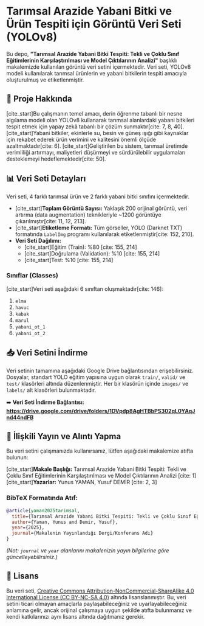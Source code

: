 # Tarımsal Arazide Yabani Bitki ve Ürün Tespiti için Görüntü Veri Seti (YOLOv8)

Bu depo, **"Tarımsal Arazide Yabani Bitki Tespiti: Tekli ve Çoklu Sınıf Eğitimlerinin Karşılaştırılması ve Model Çıktılarının Analizi"** başlıklı makalemizde kullanılan görüntü veri setini içermektedir. Veri seti, YOLOv8 modeli kullanılarak tarımsal ürünlerin ve yabani bitkilerin tespiti amacıyla oluşturulmuş ve etiketlenmiştir.

## 📖 Proje Hakkında

[cite_start]Bu çalışmanın temel amacı, derin öğrenme tabanlı bir nesne algılama modeli olan YOLOv8 kullanarak tarımsal alanlardaki yabani bitkileri tespit etmek için yapay zekâ tabanlı bir çözüm sunmaktır[cite: 7, 8, 40]. [cite_start]Yabani bitkiler, ekinlerle su, besin ve güneş ışığı gibi kaynaklar için rekabet ederek ürün verimini ve kalitesini önemli ölçüde azaltmaktadır[cite: 6]. [cite_start]Geliştirilen bu sistem, tarımsal üretimde verimliliği artırmayı, maliyetleri düşürmeyi ve sürdürülebilir uygulamaları desteklemeyi hedeflemektedir[cite: 50].

## 📊 Veri Seti Detayları

Veri seti, 4 farklı tarımsal ürün ve 2 farklı yabani bitki sınıfını içermektedir.

* [cite_start]**Toplam Görüntü Sayısı:** Yaklaşık 200 orijinal görüntü, veri artırma (data augmentation) teknikleriyle ~1200 görüntüye çıkarılmıştır[cite: 11, 12, 213].
* [cite_start]**Etiketleme Formatı:** Tüm görseller, YOLO (Darknet TXT) formatında `LabelImg` programı kullanılarak etiketlenmiştir[cite: 152, 210].
* **Veri Seti Dağılımı:**
    * [cite_start]Eğitim (Train): %80 [cite: 155, 214]
    * [cite_start]Doğrulama (Validation): %10 [cite: 155, 214]
    * [cite_start]Test: %10 [cite: 155, 214]

### Sınıflar (Classes)

[cite_start]Veri seti aşağıdaki 6 sınıftan oluşmaktadır[cite: 146]:
1.  `elma`
2.  `havuc`
3.  `kabak`
4.  `marul`
5.  `yabani_ot_1`
6.  `yabani_ot_2`

## 📥 Veri Setini İndirme

Veri setinin tamamına aşağıdaki Google Drive bağlantısından erişebilirsiniz. Dosyalar, standart YOLO eğitim yapısına uygun olarak `train/`, `valid/` ve `test/` klasörleri altında düzenlenmiştir. Her bir klasörün içinde `images/` ve `labels/` alt klasörleri bulunmaktadır.

➡️ **Veri Seti İndirme Bağlantısı:** **https://drive.google.com/drive/folders/1DVpdp8AgHTBbPS302qL0YAqJnd44ndFB**

## 📜 İlişkili Yayın ve Alıntı Yapma

Bu veri setini çalışmanızda kullanırsanız, lütfen aşağıdaki makalemize atıfta bulunun:

[cite_start]**Makale Başlığı:** Tarımsal Arazide Yabani Bitki Tespiti: Tekli ve Çoklu Sınıf Eğitimlerinin Karşılaştırılması ve Model Çıktılarının Analizi [cite: 1]
[cite_start]**Yazarlar:** Yunus YAMAN, Yusuf DEMİR [cite: 2, 3]

### BibTeX Formatında Atıf:
```bibtex
@article{yaman2025tarimsal,
  title={Tarımsal Arazide Yabani Bitki Tespiti: Tekli ve Çoklu Sınıf Eğitimlerinin Karşılaştırılması ve Model Çıktılarının Analizi},
  author={Yaman, Yunus and Demir, Yusuf},
  year={2025},
  journal={Makalenin Yayınlandığı Dergi/Konferans Adı}
}
```
*(Not: `journal` ve `year` alanlarını makalenizin yayın bilgilerine göre güncelleyebilirsiniz.)*

## 📄 Lisans

Bu veri seti, [Creative Commons Attribution-NonCommercial-ShareAlike 4.0 International License (CC BY-NC-SA 4.0)](https://creativecommons.org/licenses/by-nc-sa/4.0/deed.tr) altında lisanslanmıştır. Bu, veri setini ticari olmayan amaçlarla paylaşabileceğiniz ve uyarlayabileceğiniz anlamına gelir, ancak orijinal çalışmaya uygun şekilde atıfta bulunmanız ve kendi katkılarınızı aynı lisans altında dağıtmanız gerekir.
